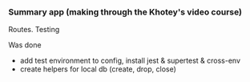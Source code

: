 ### Summary app (making through the Khotey's video course)

Routes. Testing

Was done

* add test environment to config, install jest & supertest & cross-env
* create helpers for local db (create, drop, close)
